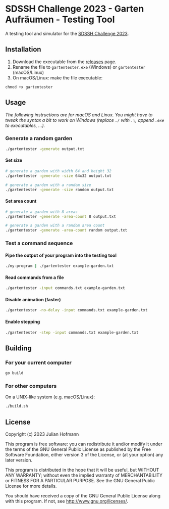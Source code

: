 # SDSSH Challenge 2023 - Garten Aufräumen - Testing Tool

A testing tool and simulator for the [SDSSH Challenge 2023](https://github.com/maxwellmatthis/sdssh-challenge-2023).

## Installation

1. Download the executable from the [releases](https://github.com/juho05/sdssh-gartentester/releases/latest) page.
2. Rename the file to `gartentester.exe` (Windows) or `gartentester` (macOS/Linux)
3. On macOS/Linux: make the file executable:
```
chmod +x gartentester
```

## Usage

*The following instructions are for macOS and Linux. You might have to tweak the syntax a bit to work on Windows (replace `./` with `.\`, append `.exe` to executables, …).*

### Generate a random garden

```sh
./gartentester -generate output.txt
```

#### Set size

```sh
# generate a garden with width 64 and height 32
./gartentester -generate -size 64x32 output.txt

# generate a garden with a random size
./gartentester -generate -size random output.txt
```

#### Set area count

```sh
# generate a garden with 8 areas
./gartentester -generate -area-count 8 output.txt

# generate a garden with a random area count
./gartentester -generate -area-count random output.txt
```

### Test a command sequence

#### Pipe the output of your program into the testing tool

```sh
./my-program | ./gartentester example-garden.txt
```

#### Read commands from a file

```sh
./gartentester -input commands.txt example-garden.txt
```

#### Disable animation (faster)

```sh
./gartentester -no-delay -input commands.txt example-garden.txt
```

#### Enable stepping

```sh
./gartentester -step -input commands.txt example-garden.txt
```

## Building

### For your current computer

```sh
go build
```

### For other computers

On a UNIX-like system (e.g. macOS/Linux):
```sh
./build.sh
```

## License

Copyright (c) 2023 Julian Hofmann

This program is free software: you can redistribute it and/or modify
it under the terms of the GNU General Public License as published by
the Free Software Foundation, either version 3 of the License, or
(at your option) any later version.

This program is distributed in the hope that it will be useful,
but WITHOUT ANY WARRANTY; without even the implied warranty of
MERCHANTABILITY or FITNESS FOR A PARTICULAR PURPOSE.  See the
GNU General Public License for more details.

You should have received a copy of the GNU General Public License
along with this program.  If not, see <http://www.gnu.org/licenses/>.
